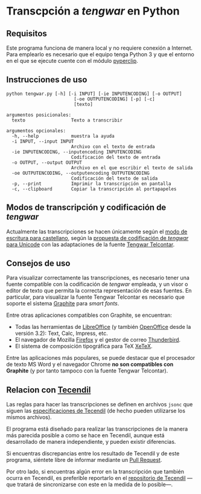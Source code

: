 # Transcpción a *tengwar* en Python

## Requisitos

Este programa funciona de manera local y no requiere conexión a Internet. Para emplearlo es necesario que el equipo tenga Python 3 y que el entorno en el que se ejecute cuente con el módulo [pyperclip](https://pypi.org/project/pyperclip/).

## Instrucciones de uso

```
python tengwar.py [-h] [-i INPUT] [-ie INPUTENCODING] [-o OUTPUT]
                         [-oe OUTPUTENCODING] [-p] [-c]
                         [texto]

argumentos posicionales:
  texto                 Texto a transcribir

argumentos opcionales:
  -h, --help            muestra la ayuda
  -i INPUT, --input INPUT
                        Archivo con el texto de entrada
  -ie INPUTENCODING, --inputencoding INPUTENCODING
                        Codificación del texto de entrada
  -o OUTPUT, --output OUTPUT
                        Archivo en el que escribir el texto de salida
  -oe OUTPUTENCODING, --outputencoding OUTPUTENCODING
                        Codificación del texto de salida
  -p, --print           Imprimir la transcripción en pantalla
  -c, --clipboard       Copiar la transcripción al portapapeles
```

## Modos de transcripción y codificación de *tengwar*

Actualmente las transcripciones se hacen únicamente según el [modo de escritura para castellano](http://lambenor.free.fr/tengwar/espanol_2006),
según la [propuesta de codificación de *tengwar* para Unicode](https://www.evertype.com/standards/iso10646/pdf/tengwar.pdf)
con las adaptaciones de la fuente [Tengwar Telcontar](https://freetengwar.sourceforge.net/tengtelc.html).

## Consejos de uso

Para visualizar correctamente las transcripciones, es necesario tener una fuente compatible con la codificación de *tengwar* empleada,
y un visor o editor de texto que permita la correcta representación de esas fuentes.
En particular, para visualizar la fuente Tengwar Telcontar es necesario que soporte
el sistema [Graphite](https://graphite.sil.org/) para *smart fonts*.

Entre otras aplicaciones compatibles con Graphite, se encuentran:
* Todas las herramientas de [LibreOffice](https://www.libreoffice.org/) (y también [OpenOffice](https://www.openoffice.org/es/) desde la versión 3.2): Text, Calc, Impress, etc.
* El navegador de Mozilla [Firefox](https://www.mozilla.org/es-ES/firefox/) y el gestor de correo [Thunderbird](https://www.thunderbird.net/es-ES/).
* El sistema de composición tipográfica para TeX [XeTeX](https://xetex.sourceforge.net/).

Entre las aplicaciones más populares, se puede destacar que el procesador de texto MS Word y el navegador Chrome **no son compatibles con Graphite** (y por tanto tampoco con la fuente Tengwar Telcontar).


## Relacion con [Tecendil](https://tecendil.com/)

Las reglas para hacer las transcripciones se definen en archivos `jsonc` que siguen las [especificaciones de Tecendil](https://github.com/arnog/tecendil-js/blob/master/modes/README.md) (de hecho pueden utilizarse los mismos archivos).

El programa está diseñado para realizar las transcripciones de la manera más parecida posible a como se hace en Tecendil, aunque está desarrollado de manera independiente, y pueden existir diferencias.

Si encuentras discrepancias entre los resultado de Tecendil y de este programa, siéntete libre de informar mediante un [Pull Request](https://github.com/heliosdrm/tengwar-transcript/issues).

Por otro lado, si encuentras algún error en la transcripción que también ocurra en Tecendil, es preferible reportarlo en el [repositorio de Tecendil](https://github.com/arnog/tecendil-js) —que tratará de sincronizarse con este en la medida de lo posible—.
